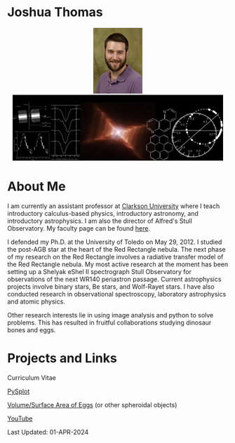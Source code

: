 # Joshua Thomas
<center>
<img src="JThomas.jpg" height="150"><img src="header.jpg" height="150">
</center>

# About Me
I am currently an assistant professor at <a href="https://www.alfred.edu/">Clarkson University</a> where I teach introductory calculus-based physics, introductory astronomy, and introductory astrophysics. I am also the director of Alfred's Stull Observatory.  My faculty page can be found <a href="https://www.alfred.edu/academics/faculty-staff/profiles/thomas-joshua-d.cfm">here</a>.

I defended my Ph.D. at the University of Toledo on May 29, 2012. I studied the post-AGB star at the heart of the Red Rectangle nebula. The next phase of my research on the Red Rectangle involves a radiative transfer model of the Red Rectangle nebula. My most active research at the moment has been setting up a Shelyak eShel II spectrograph Stull Observatory for observations of the next WR140 periastron passage. Current astrophysics projects involve binary stars, Be stars, and Wolf-Rayet stars. I have also conducted research in observational spectroscopy, laboratory astrophysics and atomic physics.  

Other research interests lie in using image analysis and python to solve problems.  This has resulted in fruitful collaborations studying dinosaur bones and eggs.

# Projects and Links

Curriculum Vitae

<a href="https://github.com/thomasjoshd/pysplot">PySplot</a>

<a href="https://github.com/thomasjoshd/Volume_SurfaceArea_Eggs">Volume/Surface Area of Eggs</a> (or other spheroidal objects)

<a href="http://www.youtube.com/user/JoshuaDThomas">YouTube</a>


Last Updated: 01-APR-2024
